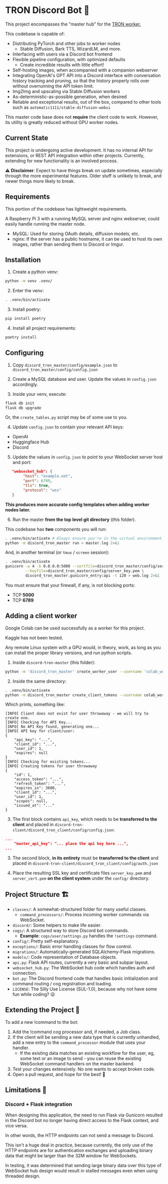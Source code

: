 # TRON Discord Bot 🤖

This project encompasses the "master hub" for the [TRON worker.](https://github.com/bghira/discord-tron-client)

This codebase is capable of:

* Distributing PyTorch and other jobs to worker nodes
  + Stable Diffusion, Bark TTS, WizardLM, and more.
* Interfacing with users via a Discord bot frontend
* Flexible pipeline configuration, with optimized defaults
  + Create incredible results with little effort!
* Self-hosting images, when accompanied with a companion webserver
* Integrating OpenAI's GPT API into a Discord interface with conversation
  history tracking and pruning, so that the history properly rolls over
  without overrunning the API token limit.
* Img2Img and upscaling via Stable Diffusion workers
* As-deterministic-as-possible generation, when desired
* Reliable and exceptional results, out of the box, compared to other
  tools such as `automatic1111/stable-diffusion-webui`

This master code base does not **require** the client code to work.
However, its utility is greatly reduced without GPU worker nodes.

## Current State

This project is undergoing active development. It has no internal API
for extensions, or REST API integration within other projects.
Currently, extending for new functionality is an involved process.

⚠️ **Disclaimer**: Expect to have things break on update sometimes,
especially through the more experimental features.
Older stuff is unlikely to break, and newer things more likely to break.

## Requirements

This portion of the codebase has lightweight requirements.

A Raspberry Pi 3 with a running MySQL server and nginx webserver,
could easily handle running the master node.

* MySQL: Used for storing OAuth details, diffusion models, etc.
* nginx: If the server has a public hostname, it can be used to
  host its own images, rather than sending them to Discord or Imgur.

## Installation

1. Create a python venv:

```bash
python -m venv .venv/
```

2. Enter the venv:

```bash
. .venv/bin/activate
```

3. Install poetry:

```bash
pip install poetry
```

4. Install all project requirements:

```bash
poetry install
```

## Configuring

1. Copy `discord_tron_master/config/example.json` to `discord_tron_master/config/config.json`

2. Create a MySQL database and user. Update the values in `config.json` accordingly.

3. Inside your venv, execute:

```bash
flask db init
flask db upgrade
```

Or, the `create_tables.py` script may be of some use to you.

4. Update `config.json` to contain your relevant API keys:
  + OpenAI
  + Huggingface Hub
  + Discord

5. Update the values in `config.json` to point to your WebSocket server host and port:

```json
   "websocket_hub": {
        "host": "example.net",
        "port": 6789,
        "tls": true,
        "protocol": "wss"
   }
```

**This produces more accurate config templates when adding worker nodes later.**

6. Run the master **from the top level git directory** (*this* folder).

This codebase has **two** components you will run:

```bash
. .venv/bin/activate # Always ensure you're in the virtual environment first.
python -m discord_tron_master run > master.log 2>&1
```

And, in another terminal (or `tmux` / `screen` session):

```bash
. .venv/bin/activate
gunicorn -w 4 -b 0.0.0.0:5000 --certfile=discord_tron_master/config/server_cert.pem \
         --keyfile=discord_tron_master/config/server_key.pem \
         discord_tron_master.gunicorn_entry:api -t 120 > web.log 2>&1
```

You must ensure that your firewall, if any, is not blocking ports:

* TCP **5000**
* TCP **6789**

## Adding a client worker

Google Colab can be used successfully as a worker for this project.

Kaggle has not been tested.

Any remote Linux system with a GPU would, in theory, work, as long
as you can install the proper library versions, and run python scripts.

1. Inside `discord-tron-master` (this folder):

```bash
python -m 'discord_tron_master' create_worker_user --username 'colab_worker' --password 'example.pass' --email 'colab@example.net'
```

2. Inside the same directory:

```bash
. .venv/bin/activate
python -m discord_tron_master create_client_tokens --username colab_worker
```

Which prints, something like:

```
[INFO] Client does not exist for user throwaway - we will try to create one.
[INFO] Checking for API Key...
[INFO] No API Key found, generating one...
[INFO] API key for client/user:
{
    "api_key": "...",
    "client_id": "...",
    "user_id": 1,
    "expires": null
}
[INFO] Checking for existing tokens...
[INFO] Creating tokens for user throwaway
{
    "id": 1,
    "access_token": "...",
    "refresh_token": "...",
    "expires_in": 3600,
    "client_id": "...",
    "user_id": 1,
    "scopes": null,
    "issued_at": "..."
}
```
3. The first block contains `api_key`, which needs to be **transferred to the client**
   and placed in `discord-tron-client/discord_tron_client/config/config.json`:

```json
...
    "master_api_key": "... place the api key here ...",
...
```
3. The second block, **in its entirety** must be **transferred to the client**
   and placed in `discord-tron-client/discord_tron_client/config/auth.json`

4. Place the resulting SSL key and certificate files `server_key.pem` and
   `server_cert.pem` **on the client system** under the `config/` directory.

## Project Structure 🏗️

* `classes/`: A somewhat-structured folder for many useful classes.
  + `command_processors/`: Process incoming worker commands via WebSocket.
* `discord/`: Some helpers to make life easier.
* `cogs/`: A structured way to store Discord bot commands.
  + **Example**: `cogs/user/settings.py` handles the `!settings` command.
* `config/`: Pretty self-explanatory.
* `exceptions/`: Basic error handling classes for flow control.
* `migrations/`: Automatically-generated SQLAlchemy-Flask migrations.
* `models/`: Code representation of Database objects.
* `api.py`: Flask API routes, currently a very basic and subpar layout.
* `websocket_hub.py`: The WebSocket hub code which handles auth and connection.
* `bot.py`: The Discord frontend code that handles basic initialization and
   command routing / cog registration and loading.
* `LICENSE`: The Silly Use License (SUL-1.0), because why not have some fun
  while coding? 😜

## Extending the Project 🚀

To add a new !command to the bot:

1. Add the !command cog processor and, if needed, a Job class.
2. If the client will be sending a new data type that is currently unhandled,
   add a new entry to the `command_processor` module that uses your handler.
   + If the existing data matches an existing workflow for the user, eg,
     some text or an image to send - you can reuse the existing WebSocket
     command handlers on the master backend.
4. Test your changes extensively. No one wants to accept broken code.
5. Open a pull request, and hope for the best! 🤞

## Limitations 😬

### Discord + Flask integration

When designing this application, the need to run Flask via Gunicorn
resulted in the Discord bot no longer having direct access to the
Flask context, and vice versa.

In other words, the HTTP endpoints can not send a message to Discord.

This isn't a huge deal in practice, because currently, the only use
of the HTTP endpoints are for authentication exchanges and uploading
binary data that might be larger than the 32M window for WebSockets.

In testing, it was determined that sending large binary data over
this type of WebSocket hub design would result in stalled messages
even when using threaded design.
